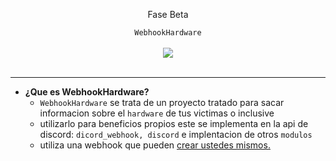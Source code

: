 <center>
  <p align="center">Fase Beta</p>
</center>

<center>
  <p align="center" align-items="center">
     <code>WebhookHardware</code><br>
    <br>
    <img align="center" src="https://media.discordapp.net/attachments/853057586881757214/853442182688931880/itachi.gif"/><br><br>
  </p>
</center>

---

- **¿Que es WebhookHardware?**
  - `WebhookHardware` se trata de un proyecto tratado para sacar informacion sobre el `hardware` de tus victimas o inclusive
  - utilizarlo para beneficios propios este se implementa en la api de discord: `dicord_webhook, discord` e implentacion de otros `modulos`
  - utiliza una webhook que pueden [crear ustedes mismos.](https://tutodiscord.gitbook.io/tutodiscord/v/tutodiscord/guias/webhooks-nivel-principiante) 

